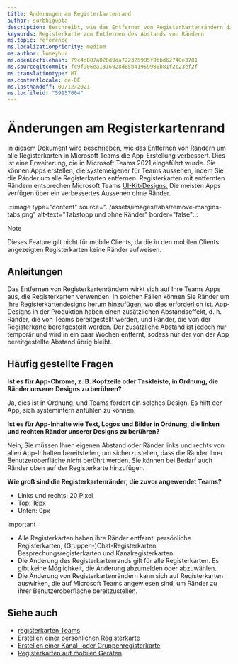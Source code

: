 ```yaml
---
title: Änderungen am Registerkartenrand
author: surbhigupta
description: Beschreibt, wie das Entfernen von Registerkartenrändern die App-Erstellung verbessert.
keywords: Registerkarte zum Entfernen des Abstands von Rändern
ms.topic: reference
ms.localizationpriority: medium
ms.author: lomeybur
ms.openlocfilehash: 79c4d887a028d9da722325985f9bbd62740e3781
ms.sourcegitcommit: fc9f906ea1316028d85b41959980b81f2c23ef2f
ms.translationtype: MT
ms.contentlocale: de-DE
ms.lasthandoff: 09/12/2021
ms.locfileid: "59157004"
---
```

# <a name="tab-margin-changes"></a>Änderungen am Registerkartenrand

In diesem Dokument wird beschrieben, wie das Entfernen von Rändern um alle Registerkarten in Microsoft Teams die App-Erstellung verbessert. Dies ist eine Erweiterung, die in Microsoft Teams 2021 eingeführt wurde.
Sie können Apps erstellen, die systemeigener für Teams aussehen, indem Sie die Ränder um alle Registerkarten entfernen. Registerkarten mit entfernten Rändern entsprechen Microsoft Teams [UI-Kit-Designs.](~/tabs/design/tabs.md) Die meisten Apps verfügen über ein verbessertes Aussehen ohne Ränder.

:::image type="content" source="../assets/images/tabs/remove-margins-tabs.png" alt-text="Tabstopp und ohne Ränder" border="false":::

> [!NOTE]
> Dieses Feature gilt nicht für mobile Clients, da die in den mobilen Clients angezeigten Registerkarten keine Ränder aufweisen. 

## <a name="guidelines"></a>Anleitungen

Das Entfernen von Registerkartenrändern wirkt sich auf Ihre Teams Apps aus, die Registerkarten verwenden. In solchen Fällen können Sie Ränder um Ihre Registerkartendesigns herum hinzufügen, wo dies erforderlich ist. App-Designs in der Produktion haben einen zusätzlichen Abstandseffekt, d. h. Ränder, die von Teams bereitgestellt werden, und Ränder, die von der Registerkarte bereitgestellt werden. Der zusätzliche Abstand ist jedoch nur temporär und wird in ein paar Wochen entfernt, sodass nur der von der App bereitgestellte Abstand übrig bleibt.

## <a name="faq"></a>Häufig gestellte Fragen

**Ist es für App-Chrome, z. B. Kopfzeile oder Taskleiste, in Ordnung, die Ränder unserer Designs zu berühren?**

Ja, dies ist in Ordnung, und Teams fördert ein solches Design. Es hilft der App, sich systemintern anfühlen zu können.

**Ist es für App-Inhalte wie Text, Logos und Bilder in Ordnung, die linken und rechten Ränder unserer Designs zu berühren?**

Nein, Sie müssen Ihren eigenen Abstand oder Ränder links und rechts von allen App-Inhalten bereitstellen, um sicherzustellen, dass die Ränder Ihrer Benutzeroberfläche nicht berührt werden. Sie können bei Bedarf auch Ränder oben auf der Registerkarte hinzufügen.

**Wie groß sind die Registerkartenränder, die zuvor angewendet Teams?**

* Links und rechts: 20 Pixel
* Top: 16px
* Unten: 0px

> [!IMPORTANT]
> * Alle Registerkarten haben ihre Ränder entfernt: persönliche Registerkarten, (Gruppen-)Chat-Registerkarten, Besprechungsregisterkarten und Kanalregisterkarten.
> * Die Änderung des Registerkartenrands gilt für alle Registerkarten. Es gibt keine Möglichkeit, die Änderung abzumelden oder abzuwählen. 
> * Die Änderung von Registerkartenrändern kann sich auf Registerkarten auswirken, die auf Microsoft Teams angewiesen sind, um Ränder zu ihrer Benutzeroberfläche bereitzustellen.

## <a name="see-also"></a>Siehe auch

* [registerkarten Teams](~/tabs/what-are-tabs.md)
* [Erstellen einer persönlichen Registerkarte](~/tabs/how-to/create-personal-tab.md)
* [Erstellen einer Kanal- oder Gruppenregisterkarte](~/tabs/how-to/create-channel-group-tab.md)
* [Registerkarten auf mobilen Geräten](~/tabs/design/tabs-mobile.md)
